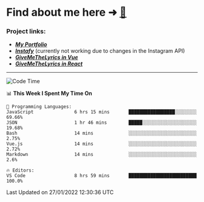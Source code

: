 # Find about me here ➜ [🧑](https://pauabella.dev)

### Project links:
- ***[My Portfolio](https://pauabella.dev)***
- ***[Instafy](https://instafy.me)*** (currently not working due to changes in the Instagram API)
- ***[GiveMeTheLyrics in Vue](https://lyrics.pauabella.dev)***
- ***[GiveMeTheLyrics in React](https://pauabella.dev/GiveMeTheLyrics)***

---
<!--START_SECTION:waka-->
![Code Time](http://img.shields.io/badge/Code%20Time-751%20hrs%2040%20mins-blue)

📊 **This Week I Spent My Time On** 

```text
💬 Programming Languages: 
JavaScript               6 hrs 15 mins       █████████████████░░░░░░░░   69.66% 
JSON                     1 hr 46 mins        █████░░░░░░░░░░░░░░░░░░░░   19.68% 
Bash                     14 mins             ░░░░░░░░░░░░░░░░░░░░░░░░░   2.75% 
Vue.js                   14 mins             ░░░░░░░░░░░░░░░░░░░░░░░░░   2.72% 
Markdown                 14 mins             ░░░░░░░░░░░░░░░░░░░░░░░░░   2.6%

🔥 Editors: 
VS Code                  8 hrs 59 mins       █████████████████████████   100.0%

```


 Last Updated on 27/01/2022 12:30:36 UTC
<!--END_SECTION:waka-->
